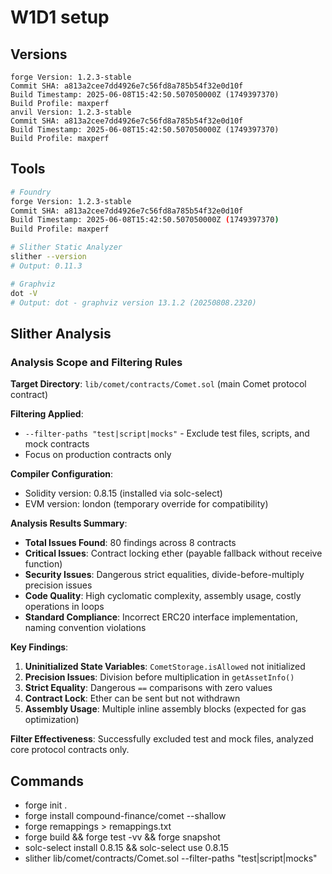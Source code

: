 # W1D1 setup
## Versions

```
forge Version: 1.2.3-stable
Commit SHA: a813a2cee7dd4926e7c56fd8a785b54f32e0d10f
Build Timestamp: 2025-06-08T15:42:50.507050000Z (1749397370)
Build Profile: maxperf
anvil Version: 1.2.3-stable
Commit SHA: a813a2cee7dd4926e7c56fd8a785b54f32e0d10f
Build Timestamp: 2025-06-08T15:42:50.507050000Z (1749397370)
Build Profile: maxperf
```

## Tools

```bash
# Foundry
forge Version: 1.2.3-stable
Commit SHA: a813a2cee7dd4926e7c56fd8a785b54f32e0d10f
Build Timestamp: 2025-06-08T15:42:50.507050000Z (1749397370)
Build Profile: maxperf

# Slither Static Analyzer
slither --version
# Output: 0.11.3

# Graphviz
dot -V  
# Output: dot - graphviz version 13.1.2 (20250808.2320)
```

## Slither Analysis

### Analysis Scope and Filtering Rules

**Target Directory**: `lib/comet/contracts/Comet.sol` (main Comet protocol contract)

**Filtering Applied**:
- `--filter-paths "test|script|mocks"` - Exclude test files, scripts, and mock contracts
- Focus on production contracts only

**Compiler Configuration**:
- Solidity version: 0.8.15 (installed via solc-select)
- EVM version: london (temporary override for compatibility)

**Analysis Results Summary**:
- **Total Issues Found**: 80 findings across 8 contracts
- **Critical Issues**: Contract locking ether (payable fallback without receive function)
- **Security Issues**: Dangerous strict equalities, divide-before-multiply precision issues
- **Code Quality**: High cyclomatic complexity, assembly usage, costly operations in loops
- **Standard Compliance**: Incorrect ERC20 interface implementation, naming convention violations

**Key Findings**:
1. **Uninitialized State Variables**: `CometStorage.isAllowed` not initialized
2. **Precision Issues**: Division before multiplication in `getAssetInfo()`
3. **Strict Equality**: Dangerous `==` comparisons with zero values
4. **Contract Lock**: Ether can be sent but not withdrawn
5. **Assembly Usage**: Multiple inline assembly blocks (expected for gas optimization)

**Filter Effectiveness**: Successfully excluded test and mock files, analyzed core protocol contracts only.

## Commands

- forge init .
- forge install compound-finance/comet --shallow
- forge remappings > remappings.txt
- forge build && forge test -vv && forge snapshot
- solc-select install 0.8.15 && solc-select use 0.8.15
- slither lib/comet/contracts/Comet.sol --filter-paths "test|script|mocks"
